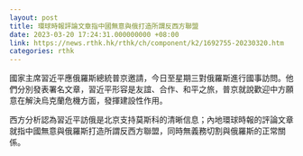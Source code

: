 ```yaml
---
layout: post
title: 環球時報評論文章指中國無意與俄打造所謂反西方聯盟
date: 2023-03-20 17:24:31.000000000 +08:00
link: https://news.rthk.hk/rthk/ch/component/k2/1692755-20230320.htm
categories: rthk
---
```


國家主席習近平應俄羅斯總統普京邀請，今日至星期三對俄羅斯進行國事訪問。他們分別發表署名文章，習近平形容是友誼、合作、和平之旅，普京就說歡迎中方願意在解決烏克蘭危機方面，發揮建設性作用。

西方分析認為習近平訪俄是北京支持莫斯科的清晰信息；內地環球時報的評論文章就指中國無意與俄羅斯打造所謂反西方聯盟，同時無義務切割與俄羅斯的正常關係。
